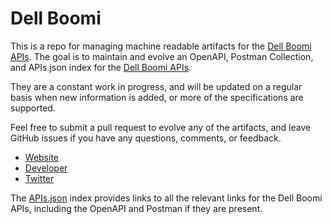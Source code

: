 # Dell BoomiThis is a repo for managing machine readable artifacts for the [Dell Boomi APIs](http://www.boomi.com/). The goal is to maintain and evolve an OpenAPI, Postman Collection, and APIs.json index for the [Dell Boomi APIs](http://www.boomi.com/).They are a constant work in progress, and will be updated on a regular basis when new information is added, or more of the specifications are supported.Feel free to submit a pull request to evolve any of the artifacts, and leave GitHub issues if you have any questions, comments, or feedback.- [Website](http://www.boomi.com/)- [Developer](http://www.boomi.com/)- [Twitter](https://twitter.com/boomi)The [APIs.json](https://github.com/api-evangelist/dell-boomi/blob/master/apis.json) index provides links to all the relevant links for the Dell Boomi APIs, including the OpenAPI and Postman if they are present.